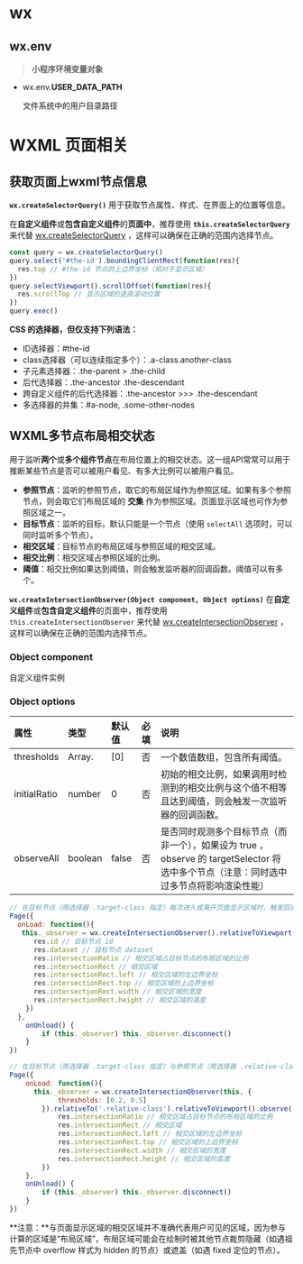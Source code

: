 # wx

## wx.env

> **小程序环境变量对象**

* wx.env.**USER_DATA_PATH**

  文件系统中的用户目录路径

# WXML 页面相关
## 获取页面上wxml节点信息

**`wx.createSelectorQuery()`** 用于获取节点属性、样式、在界面上的位置等信息。

在**自定义组件**或**包含自定义组件**的**页面中**，推荐使用 **`this.createSelectorQuery`** 来代替 [wx.createSelectorQuery](https://developers.weixin.qq.com/miniprogram/dev/api/wxml/wx.createSelectorQuery.html) ，这样可以确保在正确的范围内选择节点。

```js
const query = wx.createSelectorQuery()
query.select('#the-id').boundingClientRect(function(res){
  res.top // #the-id 节点的上边界坐标（相对于显示区域）
})
query.selectViewport().scrollOffset(function(res){
  res.scrollTop // 显示区域的竖直滚动位置
})
query.exec()
```

 **CSS 的选择器，但仅支持下列语法：**

- ID选择器：#the-id
- class选择器（可以连续指定多个）：.a-class.another-class
- 子元素选择器：.the-parent > .the-child
- 后代选择器：.the-ancestor .the-descendant
- 跨自定义组件的后代选择器：.the-ancestor >>> .the-descendant
- 多选择器的并集：#a-node, .some-other-nodes

## WXML多节点布局相交状态

用于监听**两个**或**多个组件节点**在布局位置上的相交状态。这一组API常常可以用于推断某些节点是否可以被用户看见、有多大比例可以被用户看见。

- **参照节点**：监听的参照节点，取它的布局区域作为参照区域。如果有多个参照节点，则会取它们布局区域的 **交集** 作为参照区域。页面显示区域也可作为参照区域之一。
- **目标节点**：监听的目标，默认只能是一个节点（使用 `selectAll` 选项时，可以同时监听多个节点）。
- **相交区域**：目标节点的布局区域与参照区域的相交区域。
- **相交比例**：相交区域占参照区域的比例。
- **阈值**：相交比例如果达到阈值，则会触发监听器的回调函数。阈值可以有多个。

**`wx.createIntersectionObserver(Object component, Object options)`** 在**自定义组件**或**包含自定义组件**的页面中，推荐使用 `this.createIntersectionObserver` 来代替 [wx.createIntersectionObserver](https://developers.weixin.qq.com/miniprogram/dev/api/wxml/wx.createIntersectionObserver.html) ，这样可以确保在正确的范围内选择节点。

### Object component

自定义组件实例

### Object options

| 属性         | 类型           | 默认值 | 必填 | 说明                                                         |
| :----------- | :------------- | :----- | :--- | :----------------------------------------------------------- |
| thresholds   | Array.<number> | [0]    | 否   | 一个数值数组，包含所有阈值。                                 |
| initialRatio | number         | 0      | 否   | 初始的相交比例，如果调用时检测到的相交比例与这个值不相等且达到阈值，则会触发一次监听器的回调函数。 |
| observeAll   | boolean        | false  | 否   | 是否同时观测多个目标节点（而非一个），如果设为 true ，observe 的 targetSelector 将选中多个节点（注意：同时选中过多节点将影响渲染性能） |

```js
// 在目标节点（用选择器 .target-class 指定）每次进入或离开页面显示区域时，触发回调函数。
Page({
  onLoad: function(){
   this._observer = wx.createIntersectionObserver().relativeToViewport().observe('.target-class', (res) => {
      res.id // 目标节点 id
      res.dataset // 目标节点 dataset
      res.intersectionRatio // 相交区域占目标节点的布局区域的比例
      res.intersectionRect // 相交区域
      res.intersectionRect.left // 相交区域的左边界坐标
      res.intersectionRect.top // 相交区域的上边界坐标
      res.intersectionRect.width // 相交区域的宽度
      res.intersectionRect.height // 相交区域的高度
    })
  },
    onUnload() {
        if (this._observer) this._observer.disconnect()
    }
})

// 在目标节点（用选择器 .target-class 指定）与参照节点（用选择器 .relative-class 指定）在页面显示区域内相交或相离，且相交或相离程度达到目标节点布局区域的20%和50%时，触发回调函数
Page({
    onLoad: function(){
      this._observer = wx.createIntersectionObserver(this, {
            thresholds: [0.2, 0.5]
        }).relativeTo('.relative-class').relativeToViewport().observe('.target-class', (res) => {
            res.intersectionRatio // 相交区域占目标节点的布局区域的比例
            res.intersectionRect // 相交区域
            res.intersectionRect.left // 相交区域的左边界坐标
            res.intersectionRect.top // 相交区域的上边界坐标
            res.intersectionRect.width // 相交区域的宽度
            res.intersectionRect.height // 相交区域的高度
        })
    },
    onUnload() {
        if (this._observer) this._observer.disconnect()
    }
})
```

**注意：**与页面显示区域的相交区域并不准确代表用户可见的区域，因为参与计算的区域是“布局区域”，布局区域可能会在绘制时被其他节点裁剪隐藏（如遇祖先节点中 overflow 样式为 hidden 的节点）或遮盖（如遇 fixed 定位的节点）。

